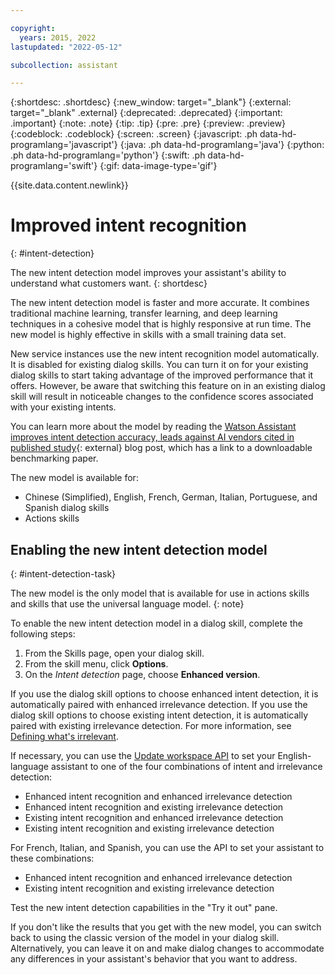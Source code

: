 ```yaml
---

copyright:
  years: 2015, 2022
lastupdated: "2022-05-12"

subcollection: assistant

---
```


{:shortdesc: .shortdesc}
{:new_window: target="_blank"}
{:external: target="_blank" .external}
{:deprecated: .deprecated}
{:important: .important}
{:note: .note}
{:tip: .tip}
{:pre: .pre}
{:preview: .preview}
{:codeblock: .codeblock}
{:screen: .screen}
{:javascript: .ph data-hd-programlang='javascript'}
{:java: .ph data-hd-programlang='java'}
{:python: .ph data-hd-programlang='python'}
{:swift: .ph data-hd-programlang='swift'}
{:gif: data-image-type='gif'}

{{site.data.content.newlink}}

# Improved intent recognition
{: #intent-detection}

The new intent detection model improves your assistant's ability to understand what customers want.
{: shortdesc}

The new intent detection model is faster and more accurate. It combines traditional machine learning, transfer learning, and deep learning techniques in a cohesive model that is highly responsive at run time. The new model is highly effective in skills with a small training data set.

New service instances use the new intent recognition model automatically. It is disabled for existing dialog skills. You can turn it on for your existing dialog skills to start taking advantage of the improved performance that it offers. However, be aware that switching this feature on in an existing dialog skill will result in noticeable changes to the confidence scores associated with your existing intents.

You can learn more about the model by reading the [Watson Assistant improves intent detection accuracy, leads against AI vendors cited in published study](https://www.ibm.com/blogs/watson/2020/12/watson-assistant-improves-intent-detection-accuracy-leads-against-ai-vendors-cited-in-published-study/){: external} blog post, which has a link to a downloadable benchmarking paper.

The new model is available for:
-  Chinese (Simplified), English, French, German, Italian, Portuguese, and Spanish dialog skills
-  Actions skills

## Enabling the new intent detection model
{: #intent-detection-task}

The new model is the only model that is available for use in actions skills and skills that use the universal language model.
{: note}

To enable the new intent detection model in a dialog skill, complete the following steps:

1.  From the Skills page, open your dialog skill.
1.  From the skill menu, click **Options**.
1.  On the *Intent detection* page, choose **Enhanced version**.

If you use the dialog skill options to choose enhanced intent detection, it is automatically paired with enhanced irrelevance detection. If you use the dialog skill options to choose existing intent detection, it is automatically paired with existing irrelevance detection. For more information, see [Defining what's irrelevant](/docs/assistant?topic=assistant-irrelevance-detection).

If necessary, you can use the [Update workspace API](/apidocs/assistant/assistant-v1?curl=#updateworkspace) to set your English-language assistant to one of the four combinations of intent and irrelevance detection:

- Enhanced intent recognition and enhanced irrelevance detection
- Enhanced intent recognition and existing irrelevance detection
- Existing intent recognition and enhanced irrelevance detection
- Existing intent recognition and existing irrelevance detection

For French, Italian, and Spanish, you can use the API to set your assistant to these combinations:
  - Enhanced intent recognition and enhanced irrelevance detection
  - Existing intent recognition and existing irrelevance detection

Test the new intent detection capabilities in the "Try it out" pane.

If you don't like the results that you get with the new model, you can switch back to using the classic version of the model in your dialog skill. Alternatively, you can leave it on and make dialog changes to accommodate any differences in your assistant's behavior that you want to address.
